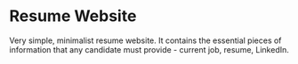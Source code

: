 # Resume Website

Very simple, minimalist resume website. It contains the essential pieces of information that any candidate must provide - current job, resume, LinkedIn.
